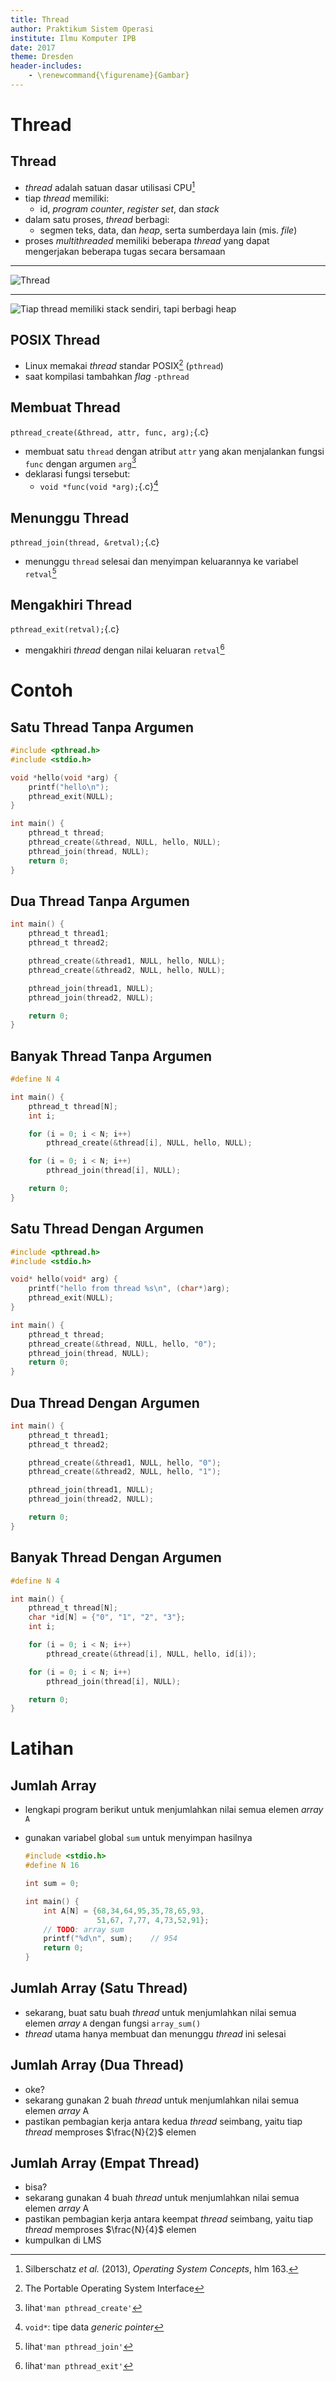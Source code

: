 ```yaml
---
title: Thread
author: Praktikum Sistem Operasi
institute: Ilmu Komputer IPB
date: 2017
theme: Dresden
header-includes:
    - \renewcommand{\figurename}{Gambar}
---
```


# Thread

## Thread

- *thread* adalah satuan dasar utilisasi CPU[^05-thread]
- tiap *thread* memiliki:
    - id, *program counter*, *register set*, dan *stack*
- dalam satu proses, *thread* berbagi:
    - segmen teks, data, dan *heap*, serta sumberdaya lain (mis. *file*)
- proses *multithreaded* memiliki beberapa *thread* yang dapat mengerjakan
    beberapa tugas secara bersamaan

[^05-thread]: Silberschatz *et al.* (2013), *Operating System Concepts*, hlm 163.

---

![*Thread*](img/threads.png)

---

![Tiap *thread* memiliki *stack* sendiri, tapi berbagi *heap*](img/dont-share-mutable-state.png)


## POSIX Thread

- Linux memakai *thread* standar POSIX[^05-posix] (`pthread`)
- saat kompilasi tambahkan *flag* `-pthread`

[^05-posix]: The Portable Operating System Interface

## Membuat Thread

`pthread_create(&thread, attr, func, arg);`{.c}

- membuat satu `thread` dengan atribut `attr` yang akan menjalankan fungsi `func`
    dengan argumen `arg`[^05-create]
- deklarasi fungsi tersebut:
    - `void *func(void *arg);`{.c}[^05-void]


[^05-create]: lihat`'man pthread_create'`
[^05-void]: `void*`: tipe data *generic pointer*

## Menunggu Thread

`pthread_join(thread, &retval);`{.c}

- menunggu `thread` selesai dan menyimpan keluarannya ke variabel `retval`[^05-join]

[^05-join]: lihat`'man pthread_join'`

## Mengakhiri Thread

`pthread_exit(retval);`{.c}

- mengakhiri *thread* dengan nilai keluaran `retval`[^05-exit]

[^05-exit]: lihat`'man pthread_exit'`


# Contoh

## Satu Thread Tanpa Argumen

~~~c
#include <pthread.h>
#include <stdio.h>

void *hello(void *arg) {
    printf("hello\n");
    pthread_exit(NULL);
}

int main() {
    pthread_t thread;
    pthread_create(&thread, NULL, hello, NULL);
    pthread_join(thread, NULL);
    return 0;
}
~~~

## Dua Thread Tanpa Argumen

~~~c
int main() {
    pthread_t thread1;
    pthread_t thread2;

    pthread_create(&thread1, NULL, hello, NULL);
    pthread_create(&thread2, NULL, hello, NULL);

    pthread_join(thread1, NULL);
    pthread_join(thread2, NULL);

    return 0;
}
~~~

## Banyak Thread Tanpa Argumen

~~~c
#define N 4

int main() {
    pthread_t thread[N];
    int i;

    for (i = 0; i < N; i++)
        pthread_create(&thread[i], NULL, hello, NULL);

    for (i = 0; i < N; i++)
        pthread_join(thread[i], NULL);

    return 0;
}
~~~

## Satu Thread Dengan Argumen

~~~c
#include <pthread.h>
#include <stdio.h>

void* hello(void* arg) {
    printf("hello from thread %s\n", (char*)arg);
    pthread_exit(NULL);
}

int main() {
    pthread_t thread;
    pthread_create(&thread, NULL, hello, "0");
    pthread_join(thread, NULL);
    return 0;
}
~~~

## Dua Thread Dengan Argumen

~~~c
int main() {
    pthread_t thread1;
    pthread_t thread2;

    pthread_create(&thread1, NULL, hello, "0");
    pthread_create(&thread2, NULL, hello, "1");

    pthread_join(thread1, NULL);
    pthread_join(thread2, NULL);

    return 0;
}
~~~

## Banyak Thread Dengan Argumen

~~~c
#define N 4

int main() {
    pthread_t thread[N];
    char *id[N] = {"0", "1", "2", "3"};
    int i;

    for (i = 0; i < N; i++)
        pthread_create(&thread[i], NULL, hello, id[i]);

    for (i = 0; i < N; i++)
        pthread_join(thread[i], NULL);

    return 0;
}
~~~

# Latihan

## Jumlah Array

- lengkapi program berikut untuk menjumlahkan nilai semua elemen *array* `A`
- gunakan variabel global `sum` untuk menyimpan hasilnya

    ~~~c
    #include <stdio.h>
    #define N 16

    int sum = 0;

    int main() {
        int A[N] = {68,34,64,95,35,78,65,93,
                    51,67, 7,77, 4,73,52,91};
        // TODO: array sum
        printf("%d\n", sum);    // 954
        return 0;
    }
    ~~~

## Jumlah Array (Satu Thread)

- sekarang, buat satu buah *thread* untuk menjumlahkan nilai semua elemen *array* `A` dengan fungsi `array_sum()`
- *thread* utama hanya membuat dan menunggu *thread* ini selesai

## Jumlah Array (Dua Thread)

- oke?
- sekarang gunakan 2 buah *thread* untuk menjumlahkan nilai semua elemen *array* A
- pastikan pembagian kerja antara kedua *thread* seimbang, yaitu tiap *thread* memproses $\frac{N}{2}$ elemen

## Jumlah Array (Empat Thread)

- bisa?
- sekarang gunakan 4 buah *thread* untuk menjumlahkan nilai semua elemen *array* A
- pastikan pembagian kerja antara keempat *thread* seimbang, yaitu tiap *thread* memproses $\frac{N}{4}$ elemen
- kumpulkan di LMS

<!--

~~~c
#include <stdio.h>
#include <pthread.h>

#define N 16
#define T 4

int sum = 0;

void *array_sum(void *arg)
{
    int *array = (int*)arg;     // cast void* -> int*
    int i;

    for (i = 0; i < N/T; i++)
        sum += array[i];

    pthread_exit(NULL);
}

int main()
{
    pthread_t t[T];
    int A[N] = {68,34,64,95,35,78,65,93,51,67,7,77,4,73,52,91};
    int i;

    for (i = 0; i < T; i++)
        pthread_create(&t[i], NULL, array_sum, &A[i * N/T]);

    for (i = 0; i < T; i++)
        pthread_join(t[i], NULL);

    printf("%d\n", sum);
    return 0;
}
~~~

-->
